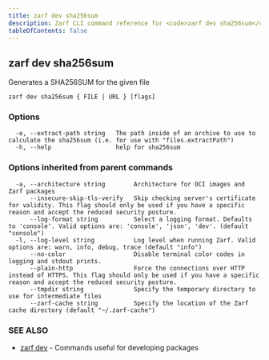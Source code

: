 ```yaml
---
title: zarf dev sha256sum
description: Zarf CLI command reference for <code>zarf dev sha256sum</code>.
tableOfContents: false
---
```


<!-- Page generated by Zarf; DO NOT EDIT -->

## zarf dev sha256sum

Generates a SHA256SUM for the given file

```
zarf dev sha256sum { FILE | URL } [flags]
```

### Options

```
  -e, --extract-path string   The path inside of an archive to use to calculate the sha256sum (i.e. for use with "files.extractPath")
  -h, --help                  help for sha256sum
```

### Options inherited from parent commands

```
  -a, --architecture string        Architecture for OCI images and Zarf packages
      --insecure-skip-tls-verify   Skip checking server's certificate for validity. This flag should only be used if you have a specific reason and accept the reduced security posture.
      --log-format string          Select a logging format. Defaults to 'console'. Valid options are: 'console', 'json', 'dev'. (default "console")
  -l, --log-level string           Log level when running Zarf. Valid options are: warn, info, debug, trace (default "info")
      --no-color                   Disable terminal color codes in logging and stdout prints.
      --plain-http                 Force the connections over HTTP instead of HTTPS. This flag should only be used if you have a specific reason and accept the reduced security posture.
      --tmpdir string              Specify the temporary directory to use for intermediate files
      --zarf-cache string          Specify the location of the Zarf cache directory (default "~/.zarf-cache")
```

### SEE ALSO

* [zarf dev](/commands/zarf_dev/)	 - Commands useful for developing packages

